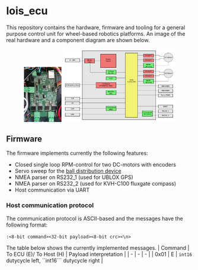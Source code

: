 # lois_ecu
This repository contains the hardware, firmware and tooling for a general purpose control unit for wheel-based robotics platforms. An image of the real hardware and a component diagram are shown below.
<p align="center">
  <img src=docs/img/realworld.jpg width="20%">
  <img src=docs/img/ecu.png width="60%">
</p>

## Firmware

The firmware implements currently the following features:

- Closed single loop RPM-control for two DC-motors with encoders
- Servo sweep for the [ball distribution device](https://github.com/generationmake/BDD)
- NMEA parser on RS232_1 (used for UBLOX GPS)
- NMEA parser on RS232_2 (used for KVH-C100 fluxgate compass)
- Host communication via UART

### Host communication protocol

The communication protocol is ASCII-based and the messages have the following format:

```:<8-bit command><32-bit payload><8-bit crc><\n>```

The table below shows the currently implemented messages.
| Command | To ECU (E)/ To Host (H) | Payload interpretation |
| - | - | - |
| 0x01 | E | ```int16``` dutycycle left, ``int16``` dutycycle right |
